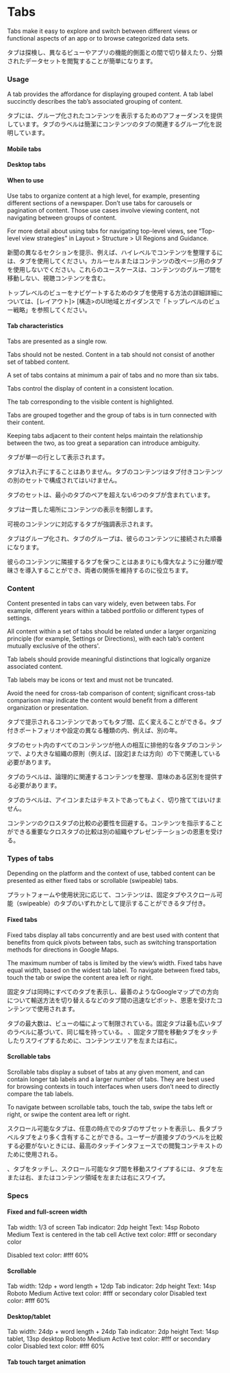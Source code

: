 Tabs
===

Tabs make it easy to explore and switch between different views or functional aspects of an app or to browse categorized data sets.

タブは探検し、異なるビューやアプリの機能的側面との間で切り替えたり、分類されたデータセットを閲覧することが簡単になります。

### Usage

A tab provides the affordance for displaying grouped content. A tab label succinctly describes the tab’s associated grouping of content.

タブには、グループ化されたコンテンツを表示するためのアフォーダンスを提供しています。タブのラベルは簡潔にコンテンツのタブの関連するグループ化を説明しています。

#### Mobile tabs

#### Desktop tabs

#### When to use

Use tabs to organize content at a high level, for example, presenting different sections of a newspaper. Don’t use tabs for carousels or pagination of content. Those use cases involve viewing content, not navigating between groups of content.

For more detail about using tabs for navigating top-level views, see “Top-level view strategies” in Layout > Structure > UI Regions and Guidance.

新聞の異なるセクションを提示、例えば、ハイレベルでコンテンツを整理するには、タブを使用してください。カルーセルまたはコンテンツの改ページ用のタブを使用しないでください。これらのユースケースは、コンテンツのグループ間を移動しない、視聴コンテンツを含む。

トップレベルのビューをナビゲートするためのタブを使用する方法の詳細詳細については、[レイアウト]> [構造>のUI地域とガイダンスで「トップレベルのビュー戦略」を参照してください。

#### Tab characteristics

Tabs are presented as a single row.

Tabs should not be nested. Content in a tab should not consist of another set of tabbed content.

A set of tabs contains at minimum a pair of tabs and no more than six tabs.

Tabs control the display of content in a consistent location.

The tab corresponding to the visible content is highlighted.

Tabs are grouped together and the group of tabs is in turn connected with their content.

Keeping tabs adjacent to their content helps maintain the relationship between the two, as too great a separation can introduce ambiguity.

タブが単一の行として表示されます。

タブは入れ子にすることはありません。タブのコンテンツはタブ付きコンテンツの別のセットで構成されてはいけません。

タブのセットは、最小のタブのペアを超えない6つのタブが含まれています。

タブは一貫した場所にコンテンツの表示を制御します。

可視のコンテンツに対応するタブが強調表示されます。

タブはグループ化され、タブのグループは、彼らのコンテンツに接続された順番になります。

彼らのコンテンツに隣接するタブを保つことはあまりにも偉大なように分離が曖昧さを導入することができ、両者の関係を維持するのに役立ちます。

### Content

Content presented in tabs can vary widely, even between tabs. For example, different years within a tabbed portfolio or different types of settings.

All content within a set of tabs should be related under a larger organizing principle (for example, Settings or Directions), with each tab’s content mutually exclusive of the others'.

Tab labels should provide meaningful distinctions that logically organize associated content.

Tab labels may be icons or text and must not be truncated.

Avoid the need for cross-tab comparison of content; significant cross-tab comparison may indicate the content would benefit from a different organization or presentation.

タブで提示されるコンテンツであってもタブ間、広く変えることができる。タブ付きポートフォリオや設定の異なる種類の内、例えば、別の年。

タブのセット内のすべてのコンテンツが他人の相互に排他的な各タブのコンテンツで、より大きな組織の原則（例えば、[設定]または方向）の下で関連している必要があります。

タブのラベルは、論理的に関連するコンテンツを整理、意味のある区別を提供する必要があります。

タブのラベルは、アイコンまたはテキストであってもよく、切り捨ててはいけません。

コンテンツのクロスタブの比較の必要性を回避する。コンテンツを指示することができる重要なクロスタブの比較は別の組織やプレゼンテーションの恩恵を受ける。

### Types of tabs

Depending on the platform and the context of use, tabbed content can be presented as either fixed tabs or scrollable (swipeable) tabs.

プラットフォームや使用状況に応じて、コンテンツは、固定タブやスクロール可能（swipeable）のタブのいずれかとして提示することができるタブ付き。

#### Fixed tabs

Fixed tabs display all tabs concurrently and are best used with content that benefits from quick pivots between tabs, such as switching transportation methods for directions in Google Maps.

The maximum number of tabs is limited by the view’s width. Fixed tabs have equal width, based on the widest tab label. To navigate between fixed tabs, touch the tab or swipe the content area left or right.

固定タブは同時にすべてのタブを表示し、最善のようなGoogleマップでの方向について輸送方法を切り替えるなどのタブ間の迅速なピボット、恩恵を受けたコンテンツで使用されます。

タブの最大数は、ビューの幅によって制限されている。固定タブは最も広いタブのラベルに基づいて、同じ幅を持っている。 、固定タブ間を移動タブをタッチしたりスワイプするために、コンテンツエリアを左または右に。

#### Scrollable tabs

Scrollable tabs display a subset of tabs at any given moment, and can contain longer tab labels and a larger number of tabs. They are best used for browsing contexts in touch interfaces when users don’t need to directly compare the tab labels.

To navigate between scrollable tabs, touch the tab, swipe the tabs left or right, or swipe the content area left or right.

スクロール可能なタブは、任意の時点でのタブのサブセットを表示し、長タブラベルタブをより多く含有することができる。ユーザーが直接タブのラベルを比較する必要がないときには、最高のタッチインタフェースでの閲覧コンテキストのために使用される。

、タブをタッチし、スクロール可能なタブ間を移動スワイプするには、タブを左または右、またはコンテンツ領域を左または右にスワイプ。

### Specs

#### Fixed and full-screen width

Tab width: 1/3 of screen
Tab indicator: 2dp height
Text: 14sp Roboto Medium
Text is centered in the tab cell
Active text color: #fff or secondary color

Disabled text color: #fff 60%

#### Scrollable

Tab width: 12dp + word length + 12dp
Tab indicator: 2dp height
Text: 14sp Roboto Medium
Active text color: #fff or secondary color
Disabled text color: #fff 60%

#### Desktop/tablet

Tab width: 24dp + word length + 24dp
Tab indicator: 2dp height
Text: 14sp tablet, 13sp desktop Roboto Medium
Active text color: #fff or secondary color
Disabled text color: #fff 60%

#### Tab touch target animation